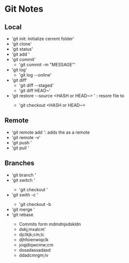 # Git Notes
## Local

- 'git init: initialize cerrent folder'
- 'git clone'
- 'git status'
- 'git add <FILE>'
- 'git commit'
	- 'git commit -m "MESSAGE"'
- 'git log'
	- 'git log --online'
- 'git diff'
	- 'git diff --staged'
	- 'git diff HEAD~'
- 'git restore --source <HASH or HEAD~> <FILE>' : resore file to 
	-	'git checkout <HASH or HEAD~> <FILE>

## Remote 	

- 'git remote add <NAME> <URL>': adds the <URL> as a remote
- 'git remote -v'
- 'git push <WHERE> <WHAT>'
- 'git pull '

## Branches

- 'git branch <NAME>'
- 'git switch <NAME>'
	- 'git checkout <NAME>'
- 'git swith -c <NAME>'
	- 'git checkout -b <NAME>
- 'git merge <BRANCH>'
- 'git rebase <BRANCH>	
	- Commits form mdmdnjsdskldn
	- dskj;mxalcm'
	- djclkjk;cm;lc
	- djhfoienwiqclk
	- joqjdiqwcmw;cm	
	- dssadassadasd
	- ddadcmrgm;lv
